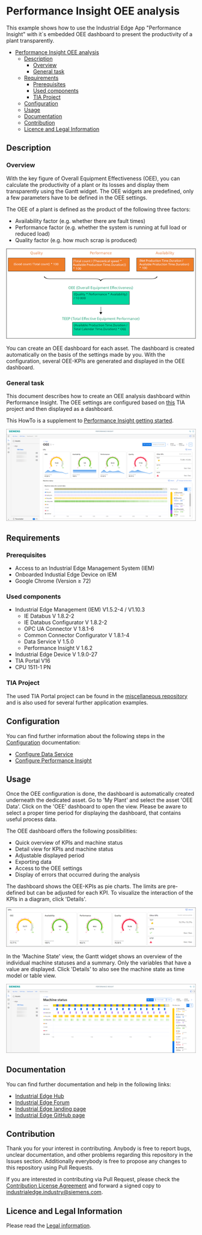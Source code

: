 # Performance Insight OEE analysis

This example shows how to use the Industrial Edge App "Performance Insight" with it´s embedded OEE dashboard to present the productivity of a plant transparently.

- [Performance Insight OEE analysis](#performance-insight-oee-analysis)
  - [Description](#description)
    - [Overview](#overview)
    - [General task](#general-task)
  - [Requirements](#requirements)
    - [Prerequisites](#prerequisites)
    - [Used components](#used-components)
    - [TIA Project](#tia-project)
  - [Configuration](#configuration)
  - [Usage](#usage)
  - [Documentation](#documentation)
  - [Contribution](#contribution)
  - [Licence and Legal Information](#licence-and-legal-information)

## Description

### Overview

With the key figure of Overall Equipment Effectiveness (OEE), you can calculate the productivity of a plant or its losses and display them transparently using the Gantt widget. The OEE widgets are predefined, only a few parameters have to be defined in the OEE settings.

The OEE of a plant is defined as the product of the following three factors:
- Availability factor (e.g. whether there are fault times)
- Performance factor (e.g. whether the system is running at full load or reduced load)
- Quality factor (e.g. how much scrap is produced)

![Overview](/docs/graphics/Overview.png)

You can create an OEE dashboard for each asset. The dashboard is created automatically on the basis of the settings made by you. With the configuration, several OEE-KPIs are generated and displayed in the OEE dashboard.

### General task

This document describes how to create an OEE analysis dashboard within Performance Insight. The OEE settings are configured based on [this](#tia-project) TIA project and then displayed as a dashboard.

This HowTo is a supplement to [Performance Insight getting started](https://github.com/industrial-edge/performance-insight-getting-started).

![OEEDashboard](/docs/graphics/OEEDashboard.png)

## Requirements

### Prerequisites

- Access to an Industrial Edge Management System (IEM)
- Onboarded Industial Edge Device on IEM
- Google Chrome (Version ≥ 72)

### Used components

- Industrial Edge Management (IEM) V1.5.2-4 / V1.10.3
  - IE Databus V 1.8.2-2
  - IE Databus Configurator V 1.8.2-2
  - OPC UA Connector V 1.8.1-6
  - Common Connector Configurator V 1.8.1-4
  - Data Service V 1.5.0
  - Performance Insight V 1.6.2
- Industrial Edge Device V 1.9.0-27
- TIA Portal V16
- CPU 1511-1 PN

### TIA Project

The used TIA Portal project can be found in the [miscellaneous repository](https://github.com/industrial-edge/miscellaneous/tree/main/tank%20application) and is also used for several further application examples.

## Configuration

You can find further information about the following steps in the [Configuration](/docs/Installation.md) documentation:

- [Configure Data Service](/docs/Installation.md#configure-data-service)
- [Configure Performance Insight](/docs/Installation.md#configure-performance-insight)

## Usage

Once the OEE configuration is done, the dashboard is automatically created underneath the dedicated asset. Go to 'My Plant' and select the asset 'OEE Data'. Click on the 'OEE' dashboard to open the view. Please be aware to select a proper time period for displaying the dashboard, that contains useful process data.

The OEE dashboard offers the following possibilities:
- Quick overview of KPIs and machine status
- Detail view for KPIs and machine status
- Adjustable displayed period
- Exporting data
- Access to the OEE settings
- Display of errors that occurred during the analysis

The dashboard shows the OEE-KPIs as pie charts. The limits are pre-defined but can be adjusted for each KPI. To visualize the interaction of the KPIs in a diagram, click 'Details'.

![OEE_KPIs](/docs/graphics/OEE_KPIs.png)

In the 'Machine State' view, the Gantt widget shows an overview of the individual machine statuses and a summary. Only the variables that have a value are displayed. Click 'Details' to also see the machine state as time model or table view.

![OEE_MachineState](/docs/graphics/OEE_MachineState.png)

## Documentation

You can find further documentation and help in the following links:

* [Industrial Edge Hub](https://iehub.eu1.edge.siemens.cloud/#/documentation)
* [Industrial Edge Forum](https://www.siemens.com/industrial-edge-forum)
* [Industrial Edge landing page](https://new.siemens.com/global/en/products/automation/topic-areas/industrial-edge/simatic-edge.html)
* [Industrial Edge GitHub page](https://github.com/industrial-edge)

## Contribution

Thank you for your interest in contributing. Anybody is free to report bugs, unclear documentation, and other problems regarding this repository in the Issues section.
Additionally everybody is free to propose any changes to this repository using Pull Requests.

If you are interested in contributing via Pull Request, please check the [Contribution License Agreement](Siemens_CLA_1.1.pdf) and forward a signed copy to [industrialedge.industry@siemens.com](mailto:industrialedge.industry@siemens.com?subject=CLA%20Agreement%20Industrial-Edge).

## Licence and Legal Information

Please read the [Legal information](LICENSE.md).
